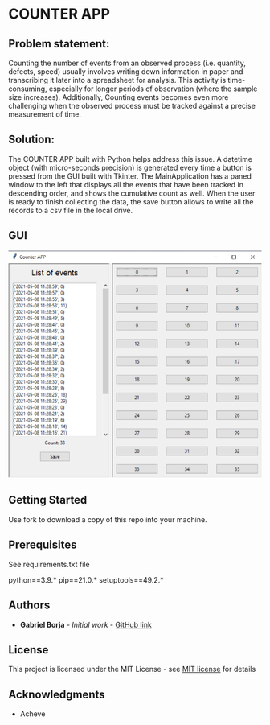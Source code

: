 # COUNTER APP

## **Problem statement**:
Counting the number of events from an observed process (i.e. quantity, defects, speed) usually involves writing down information in paper and transcribing it later into a spreadsheet for analysis. This activity is time-consuming, especially for longer periods of observation (where the sample size increases). Additionally, Counting events becomes even more challenging when the observed process must be tracked against a precise measurement of time.

## **Solution**:
The COUNTER APP built with Python helps address this issue. A datetime object (with micro-seconds precision) is generated every time a button is pressed from the GUI built with Tkinter. The MainApplication has a paned window to the left that displays all the events that have been tracked in descending order, and shows the cumulative count as well. When the user is ready to finish collecting the data, the save button allows to write all the records to a csv file in the local drive.

## **GUI**
<img src="images/counter_app_img.png">

## **Getting Started**

Use fork to download a copy of this repo into your machine.

## **Prerequisites**

See requirements.txt file

python==3.9.*
pip==21.0.*
setuptools==49.2.*

## **Authors**

* **Gabriel Borja** - *Initial work* - [GitHub link](https://github.com/gabrielborja)

## **License**

This project is licensed under the MIT License - see [MIT license](https://opensource.org/licenses/MIT) for details

## Acknowledgments

* Acheve